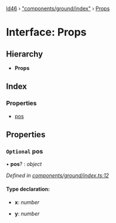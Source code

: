 [ld46](../README.md) › ["components/ground/index"](../modules/_components_ground_index_.md) › [Props](_components_ground_index_.props.md)

# Interface: Props

## Hierarchy

* **Props**

## Index

### Properties

* [pos](_components_ground_index_.props.md#optional-pos)

## Properties

### `Optional` pos

• **pos**? : *object*

*Defined in [components/ground/index.ts:12](https://github.com/jrod-disco/ld46-keepalive/blob/2baec31/src/components/ground/index.ts#L12)*

#### Type declaration:

* **x**: *number*

* **y**: *number*
